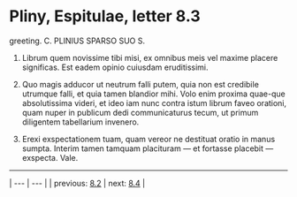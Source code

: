 # Pliny, Espitulae, letter 8.3

greeting. C. PLINIUS SPARSO SUO S.



1. Librum quem novissime tibi misi, ex omnibus meis vel maxime placere significas. Est eadem opinio cuiusdam eruditissimi.



2. Quo magis adducor ut neutrum falli putem, quia non est credibile utrumque falli, et quia tamen blandior mihi. Volo enim proxima quae-que absolutissima videri, et ideo iam nunc contra istum librum faveo orationi, quam nuper in publicum dedi communicaturus tecum, ut primum diligentem tabellarium invenero.



3. Erexi exspectationem tuam, quam vereor ne destituat oratio in manus sumpta. Interim tamen tamquam placituram — et fortasse placebit — exspecta. Vale.



---

| --- | --- |
| previous: [8.2](../8.2/) | next: [8.4](../8.4/) |
